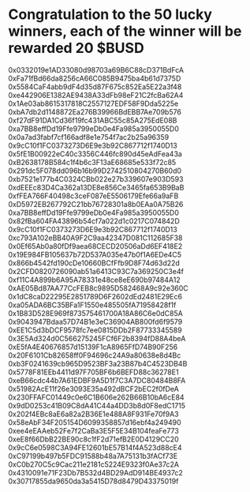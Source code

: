 # Congratulation to the 50 lucky winners, each of the winner will be rewarded 20 $BUSD
0x0332019e1AD33080d98703a69B6C88cD371BdFcA
0xFa71fBd66da8256cA66C085B9475ba4b61d7375D
0x5584CaF4abb9dF4d35d87F675c852Ea5E22a3f48
0xe442906E1382AE9438A33dFb98eF21C2fcBa62A4
0x1Ae03ab8615317818C2557127EDF58F9Dda5225e
0xbA7db2d1148872Ea276B39966BdEBB7Ae709b576
0xf27dF91DA1Cd36f19fc431ABC55c85A275EdE08B
0xa7BB8effDd19Ffe9799eDb0e4Fa985a3950055D0
0x0a7ad3fabf7cf166adf8e1e754f7ac2b25a96359
0x9cC10f1FC0373273D6E9e3b92C867712f1740D13
0x5fE1B00922eC40c3356C446fc890d45eAdFea43a
0xB2638178B584c1f4b6c3F13aE68685e533f72c85
0x291dc5F078dd096b16b99D2742510804270B60d0
0xb7521e177b4C0324CBb022e27b339607e903D593
0xdEEEc83D4Ca362a13DE8e856Ce3465fa653B9BaB
0xfFEA766F40498c3ceF087eE5506179Efe66a9aFB
0xD5972EB267792C21bb76728301a8b0EAa0A75B26
0xa7BB8effDd19Ffe9799eDb0e4Fa985a3950055D0
0x82fBa604FA43896b54cf7a022d1c0217C074842D
0x9cC10f1FC0373273D6E9e3b92C867712f1740D13
0xc793A102eBB40A9F2C9aa42347D081C112685F38
0x0Ef65Ab0a80fDf9aea68CECD20506aDd6EF418E2
0x19E984FB105637b72D537A035e47b0f1A6EDe4C5
0x866b4542fd190cDe10660BCfFfb9D8F74d63d22d
0x2CFD0820726090ab51a6413C93C7a369250C3e4f
0xf11C4A899b6A95A78331e48ce8eE690b97484A12
0xAE05Bd87AA77CcFEB8c9895D582468A9c92e360C
0x1dC8caD22295E2851789D6F2602dEd2481E29Ec6
0xa05ADA6BC35BFa1F1550e485505fA71958428f1f
0x1B83D528E969f873575461700A18A86C6e0dC85A
0x9043947Bdaa57D74B1e3eC36904AB800fd6f9579
0xEE1C5d3bDCF9578fc7ee0815DDb2F87733345589
0x3E5Ad324d0C566275245FCf6F2b8394fD88A4beA
0xE5fA4E40676857d15139F1cA8965FfD74B90F256
0x20F6101Cb82658ff0F94696c24A9a80638e8d4Bc
0xb3F0241639cb965D9523BF3a23B87b4C4523DB4B
0x5778F81EEb4411d97F705BF6b6BEFD88c36278E1
0xeB66cdc44b7A61EDBF9A5D1f7C3A7DC80484B8FA
0x51982AcE11f26e3093E35a492dBCF2bEC2f0fDeA
0x230FFAFC01449c0e6C1B606e262B66B10bA6cE84
0x9dD0253c41B09C8dA41C44a4DD3b8d0F8edC1715
0x202f4EBc8aE6a82a2B36E1e488A8F931Fe70f9A3
0x58eAbF34F205154D6099358857d16ebf4a249490
0xee4eEAAeb52Fe7f2CaBa3E5F5E34B104feaFe773
0xeE8f66DbB22BE90c8c1fF2d71efB2E0D4129CC20
0x9cC6e0598C3A94FE12601bE57B14f4A523d88cE4
0xC97199b497b5FDC91588b48a7A75131b3fACf73E
0xC0b270C5c9Cac211e2181c5224E9323f0Ae37c2A
0x4310091e71F23Db7B532d4BD29AdD914BE4937c2
0x30717855da9650da3a5415D78d8479D43375019f
